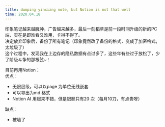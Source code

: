 ```yaml
--- 
title: dumping yinxiang note, but Notion is not that well
time: 2020.04.18 
---
```



印象笔记越来越臃肿，广告越来越多，最后一刻稻草是前一段时间升级的新的PC 端，实在是即难看又难用，卡得不得了。  
决定放弃印象后，备份了所有笔记（印象竟然改了备份的格式，变成了加密格式，太垃圾了）  
这个过程中，发现我在上边存的隐私数据有点过多了，这些年有些过于放松了，少了阶级斗争的那根弦~！  

目前再用Notion：  
优点：  
- 无限层级，可以以page 为单位无线嵌套  
- 可以导出为md 格式  
- Notion AI 用起来不错，但是限额只有20 次（每月10刀，有点贵呀）

缺点：  
- 被墙了  
